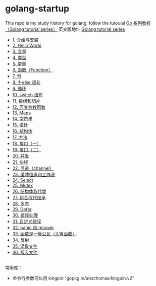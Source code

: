 # golang-startup

This repo is my study history for golang, follow the tutouial [Go 系列教程（Golang tutorial series）](https://studygolang.com/subject/2)
英文版地址 [Golang tutorial series](https://golangbot.com/learn-golang-series/)

- [ 1. 介绍与安装](chap01/chap01.md)
- [ 2. Hello World](chap02/chap02.md)
- [ 3. 变量](chap03/chap03.md)
- [ 4. 类型](chap04/chap04.md)
- [ 5. 常量](chap05/chap05.md)
- [ 6. 函数（Function）](chap06/chap06.md)
- [ 7. 包](chap07/chap07.md)
- [ 8. if-else 语句](chap08/chap08.md)
- [ 9. 循环](chap09/chap09.md)
- [ 10. switch 语句](chap10/chap10.md)
- [ 11. 数组和切片](chap11/chap11.md)
- [ 12. 可变参数函数 ](chap12/chap12.md)
- [ 13. Maps ](chap13/chap13.md)
- [ 14. 字符串 ](chap14/chap14.md)
- [ 15. 指针 ](chap15/chap15.md)
- [ 16. 结构体 ](chap16/chap16.md)
- [ 17. 方法 ](chap17/chap17.md)
- [ 18. 接口（一） ](chap18/chap18.md)
- [ 19. 接口（二） ](chap19/chap19.md)
- [ 20. 并发 ](chap20/chap20.md)
- [ 21. 协程 ](chap21/chap21.md)
- [ 22. 信道（channel） ](chap22/chap22.md)
- [ 23. 缓冲信道和工作池 ](chap23/chap23.md)
- [ 24. Select ](chap24/chap24.md)
- [ 25. Mutex ](chap25/chap25.md)
- [ 26. 结构体取代类  ](chap26/chap26.md)
- [ 27. 组合取代继承 ](chap27/chap27.md)
- [ 28. 多态  ](chap28/chap28.md)
- [ 29. Defer ](chap29/chap29.md)
- [ 30. 错误处理](chap30/chap30.md)
- [ 31. 自定义错误](chap31/chap31.md)
- [ 32. panic 和 recover ](chap32/chap32.md)
- [ 33. 函数是一等公民（头等函数）](chap33/chap33.md)
- [ 34. 反射 ](chap34/chap34.md)
- [ 35. 读取文件 ](chap35/chap35.md)
- [ 36. 写入文件 ](chap36/chap36.md)

## 


常用库：

-  命令行参数可以用 kingpin "gopkg.in/alecthomas/kingpin.v2"
